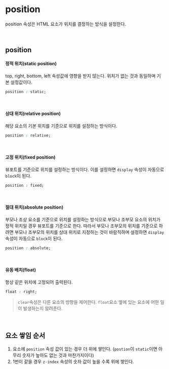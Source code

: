 # position
position 속성은 HTML 요소가 위치를 결정하는 방식을 설정한다.

<br/>

## position


#### 정적 위치(static position)
top, right, bottom, left 속성값에 영향을 받지 않는다. 위치가 없는 것과 동일하며 기본 설정값이다.
```css
position : static;
```

<br/>

    
#### 상대 위치(relative position)
해당 요소의 기본 위치를 기준으로 위치를 설정하는 방식이다.
```css
position : relative;
``` 

<br/>

#### 고정 위치(fixed position)
뷰포트를 기준으로 위치를 설정하는 방식이다. 이를 설정하면 `display` 속성이 자동으로 `block`이 된다.
```css
position : fixed;
``` 

<br/>

#### 절대 위치(absolute position)
부모나 조상 요소를 기준으로 위치를 설정하는 방식으로 부모나 조부모 요소의 위치가 정적 위치일 경우 뷰포트를 기준으로 한다. 따라서 부모나 조부모의 위치를 기준으로 하려면 부모나 조부모의 위치를 상대 위치로 지정하는 것이 바람직하며 설정하면 `display` 속성이 자동으로 `block`이 된다.
    
```css
position : absolute;
``` 

<br/>

#### 유동 배치(float)
항상 같은 위치에 고정되어 출력된다.

```css
float : right;
```

> `clear`속성은 다른 요소의 방향을 제어한다. `float`요소 옆에 있는 요소에 어떤 일이 발생하는지 알려준다.


<br/>

## 요소 쌓임 순서


1. 요소에 `position` 속성 값이 있는 경우 더 위에 쌓인다. (`postion`이 `static`이면 아무리 숫자가 높아도 없는 것과 마찬가지이다)
2. 1번이 같을 경우 `z-index` 속성의 숫자 값이 높을 수록 위에 쌓인다.
